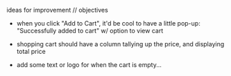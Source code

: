 ideas for improvement // objectives

- when you click "Add to Cart", it'd be cool to have a little pop-up: "Successfully added to cart" w/ option to view cart

- shopping cart should have a column tallying up the price, and displaying total price
- add some text or logo for when the cart is empty...
